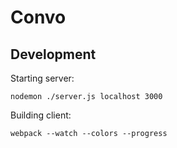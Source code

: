 # Convo

## Development

Starting server:

    nodemon ./server.js localhost 3000

Building client:

    webpack --watch --colors --progress
